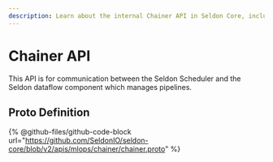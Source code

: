 ```yaml
---
description: Learn about the internal Chainer API in Seldon Core, including model chaining, tensor mapping, and pipeline configuration.
---
```


# Chainer API

This API is for communication between the Seldon Scheduler and the Seldon dataflow component which manages pipelines.

## Proto Definition

{% @github-files/github-code-block url="https://github.com/SeldonIO/seldon-core/blob/v2/apis/mlops/chainer/chainer.proto" %}
